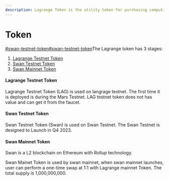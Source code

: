 ```yaml
---
description: Lagrange Token is the utility token for purchasing computing resources.
---
```


# Token

[#swan-testnet-token](token.md#swan-testnet-token "mention")[#swan-testnet-token](token.md#swan-testnet-token "mention")The Lagrange token has 3 stages:

1. [Lagrange Testnet Token](token.md#lagrange-testnet-token)
2. [Swan Testnet Token](token.md#swan-testnet-token)
3. [Swan Mainnet Token](token.md#swan-mainet-token)

#### Lagrange Testnet Token

Lagrange Testnet Token (LAG) is used on langrage testnet. The first time it is deployed is during the Mars Testnet. LAG testnet token does not has value and can get it from the faucet.

#### Swan Testnet Token

Swan Testnet Token (Swan) is used on Swan Testnet. The Swan Testnet  is designed to Launch in Q4 2023.

#### Swan Mainnet Token

Swan is a L2 blockchain on Ethereum with Rollup technology.

Swan Mainet Token is used by swan mainnet, when swan mainnet launches, user can perform a one-time swap at 1:1 with Lagrange mainnet Token. The total supply is 1,000,000,000.

